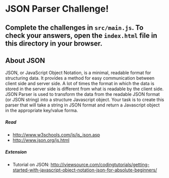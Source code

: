 # JSON Parser Challenge!

## Complete the challenges in ```src/main.js```. To check your answers, open the ```index.html``` file in this directory in your browser.

## About JSON

JSON, or JavaScript Object Notation, is a minimal, readable format for structuring data. It provides a method for easy communication between client side and server side. A lot of times the format in which the data is stored in the server side is different from what is readable by the client side. JSON Parser is used to transform the data from the readable JSON format (or JSON string) into a structure Javascript object. Your task is to create this parser that will take a string in JSON format and return a Javascript object in the appropriate key/value forma.

##### Read
- <http://www.w3schools.com/js/js_json.asp>
- <http://www.json.org/js.html>

##### Extension

- Tutorial on JSON: <http://iviewsource.com/codingtutorials/getting-started-with-javascript-object-notation-json-for-absolute-beginners/>
